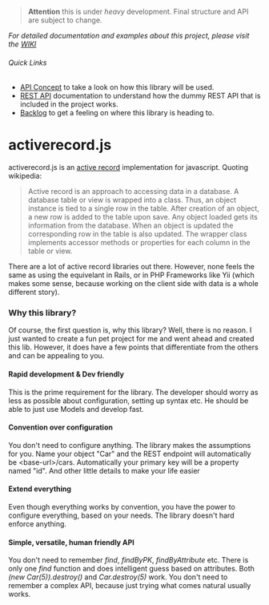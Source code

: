 > **Attention** this is under *heavy* development. Final structure and API are subject to change.

<em>For detailed documentation and examples about this project, please visit the <a href="https://github.com/zinas/activerecord.js/wiki">WIKI</a></em>
###### Quick Links
- <a href="https://github.com/zinas/activerecord.js/wiki/API-Concept">API Concept</a> to take a look on how this library will be used.
- <a href="https://github.com/zinas/activerecord.js/wiki/Simple-REST-API">REST API</a> documentation to understand how the dummy REST API that is included in the project works.
- <a href="https://github.com/zinas/activerecord.js/wiki/Backlog">Backlog</a> to get a feeling on where this library is heading to.

activerecord.js
===============
activerecord.js is an <a href="http://en.wikipedia.org/wiki/Active_record_pattern" target="_blank">active record</a> 
implementation for javascript. Quoting wikipedia:
>Active record is an approach to accessing data in a database. A database table or view is wrapped into a class. Thus, an object instance is tied to a single row in the table. After creation of an object, a new row is added to the table upon save. Any object loaded gets its information from the database. When an object is updated the corresponding row in the table is also updated. The wrapper class implements accessor methods or properties for each column in the table or view.

There are a lot of active record libraries out there. However, none feels the same as using the equivelant in Rails,
or in PHP Frameworks like Yii (which makes some sense, because working on the client side with data is a whole different
story).

### Why this library?
Of course, the first question is, why this library? Well, there is no reason. I just wanted to create a fun pet project
for me and went ahead and created this lib. However, it does have a few points that differentiate from the others and
can be appealing to you.

#### Rapid development &amp; Dev friendly 
This is the prime requirement for the library. The developer should worry as less as possible about configuration, setting up
syntax etc. He should be able to just use Models and develop fast.

#### Convention over configuration
You don't need to configure anything. The library makes the assumptions for you. Name your object "Car" and the REST endpoint
will automatically be &lt;base-url&gt;/cars. Automatically your primary key will be a property named "id". And other little
details to make your life easier

#### Extend everything
Even though everything works by convention, you have the power to configure everything, based on your needs. The library
doesn't hard enforce anything.

#### Simple, versatile, human friendly API
You don't need to remember <em>find</em>, <em>findByPK</em>, <em>findByAttribute</em> etc. There is only one <em>find</em>
function and does intelligent guess based on attributes. Both <em>(new Car(5)).destroy()</em> and <em>Car.destroy(5)</em> 
work. You don't need to remember a complex API, because just trying what comes natural usually works.
